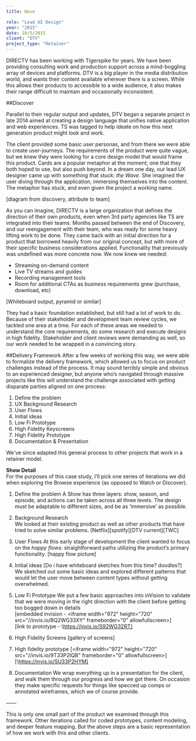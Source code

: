 ```yaml
---
title: Wave

role: "Lead UI Design"
year: "2015"
date: 10/5/2015
client: "DTV"
project_type: "Retainer"
---
```


DIRECTV has been working with Tigerspike for years. We have been providing consulting work and production support across a mind-boggling array of devices and platforms. DTV is a big player in the media distribution world, and wants their content available wherever there is a screen. While this allows their products to accessible to a wide audience, it also makes their range difficult to maintain and occasionally inconsistent. 

##Discover

Parallel to their regular output and updates, DTV began a separate project in late 2014 aimed at creating a design language that unifies native application and web experiences. TS was tagged to help ideate on how this next generation product might look and work. 

The client provided some basic user personas, and from there we were able to create user-journeys. The requirements of the product were quite vague, but we knew they were looking for a core design model that would frame this product. Cards are a popular metaphor at the moment; one that they both hoped to use, but also push beyond. In a dream one day, our lead UX designer came up with something that stuck: *the Wave*. She imagined the user diving through the application, immersing themselves into the content. The metaphor has stuck, and even given the project a working name. 

[diagram from discovery, attribute to team]
  
As you can imagine, DIRECTV is a large organization that defines the direction of their own products, even when 3rd party agencies like TS are integrated into their teams. Months passed between the end of Discovery, and our reengagement with their team, who was ready for some heavy lifting work to be done. They came back with an initial direction for a product that borrowed heavily from our original concept, but with more of their specific business considerations applied. Functionality that previously was undefined was more concrete now. We now knew we needed:
- Streaming on-demand content
- Live TV streams and guides
- Recording management tools
- Room for additional CTAs as business requirements grew (purchase, download, etc)

[Whiteboard output, pyramid or similar]

They had a basic foundation established, but still had a lot of work to do. Because of their stakeholder and development team review cycles, we tackled one area at a time. For each of these areas we needed to understand the core requirements, do some research and execute designs in high fidelity. Stakeholder and client reviews were demanding as well, so our work needed to be wrapped in a convincing story.

##Delivery Framework
After a few weeks of working this way, we were able to formalize the delivery framework, which allowed us to focus on product challenges instead of the process. It may sound terribly simple and obvious to an experienced designer, but anyone who’s navigated through massive projects like this will understand the challenge associated with getting disparate parties aligned on one process:

1. Define the problem
2. UX Background Research
3. User Flows
4. Initial ideas
5. Low Fi Prototype
6. High Fidelity Keyscreens
7. High Fidelity Prototype
8. Documentation & Presentation

We've since adapted this general process to other projects that work in a retainer model.


**Show Detail**  
For the purposes of this case study, I’ll pick one series of iterations we did when exploring the Browse experience (as opposed to Watch or Discover).  

1. Define the problem
A Show has three layers: show, season, and episode, and actions can be taken across all three levels. The design must be adaptable to different sizes, and be as ‘immersive’ as possible.

2. Background Research  
We looked at their existing product as well as other products that have tried to solve similar problems.
[Netflix][spotify][DTV current][TWC]

3. User Flows
At this early stage of development the client wanted to focus on the *happy flows*: straightforward paths utilizing the product’s primary functionality.
[happy flow picture]

4. Initial ideas
[Do i have whiteboard sketches from this time? doodles?] We sketched out some basic ideas and explored different patterns that would let the user move between content types without getting overwhelmed.

5. Low Fi Prototype
We put a few basic approaches into inVision to validate that we were moving in the right direction with the client before getting too bogged down in details  
[embedded invision - \<iframe width="972" height="720" src="//invis.io/BQ2WG33XY" frameborder="0" allowfullscreen></iframe>]  
[link to prototype - \https://invis.io/S92WG32RT]

6. High Fidelity Screens 
[gallery of screens]

7. High fidelity prototype
[\<iframe width="972" height="720" src="//invis.io/9T33P2IQB" frameborder="0" allowfullscreen></iframe>]
[\https://invis.io/SU33P2HYM]

8. Documentation
We wrap everything up in a presentation for the client, and walk  them through our progress and how we got there. On occasion they make specific requests for things like specced up comps or annotated wireframes, which we of course provide.

——

This is only one small part of the product we examined through this framework. Other iterations called for coded prototypes, content modeling, and deeper feature mapping. But the above steps are a basic representation of how we work with this and other clients. 

